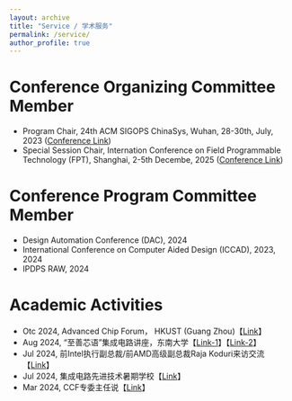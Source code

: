 ```yaml
---
layout: archive
title: "Service / 学术服务"
permalink: /service/
author_profile: true
---
```


Conference Organizing Committee Member
======
- Program Chair, 24th ACM SIGOPS ChinaSys, Wuhan, 28-30th, July, 2023 ([Conference Link](https://www.acmturc.com/2023/cn/SIGOPS_China.html))
- Special Session Chair, Internation Conference on Field Programmable Technology (FPT), Shanghai, 2-5th Decembe, 2025 ([Conference Link](https://fpt2025.shanghaitech.edu.cn/))


Conference Program Committee Member
======
- Design Automation Conference (DAC), 2024
- International Conference on Computer Aided Design (ICCAD), 2023, 2024
- IPDPS RAW, 2024

Academic Activities
======
- Otc 2024, Advanced Chip Forum， HKUST (Guang Zhou)【[Link](https://mp.weixin.qq.com/s/BvpbjvrlK3eUeifYl0kXHg)】
- Aug 2024, “至善芯语”集成电路讲座，东南大学【[Link-1](https://mp.weixin.qq.com/s/tn1PzQCjj1PmFBYG01tg8Q)】【[Link-2](https://mp.weixin.qq.com/s/puMZL3L_FeGx7Z9ldKGlXQ)】
- Jul 2024, 前Intel执行副总裁/前AMD高级副总裁Raja Koduri来访交流【[Link](https://mp.weixin.qq.com/s/nrZVAfx5kqi0I3G51jvFyg)】
- Jul 2024, 集成电路先进技术暑期学校【[Link](https://mp.weixin.qq.com/s/6heCkJFCiT2AE1OiT9-PcQ)】
- Mar 2024, CCF专委主任说【[Link](https://mp.weixin.qq.com/s/y4mhjL9ogJi7d_cZBKQZIw)】